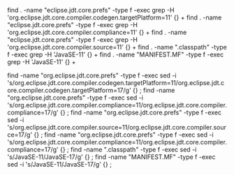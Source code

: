 find . -name "eclipse.jdt.core.prefs" -type f -exec grep -H 'org.eclipse.jdt.core.compiler.codegen.targetPlatform=11' {} +
find . -name "eclipse.jdt.core.prefs" -type f -exec grep -H 'org.eclipse.jdt.core.compiler.compliance=11' {} +
find . -name "eclipse.jdt.core.prefs" -type f -exec grep -H 'org.eclipse.jdt.core.compiler.source=11' {} +
find . -name ".classpath" -type f -exec grep -H 'JavaSE-11' {} +
find . -name "MANIFEST.MF" -type f -exec grep -H 'JavaSE-11' {} +

find -name "org.eclipse.jdt.core.prefs" -type f -exec sed -i 's/org.eclipse.jdt.core.compiler.codegen.targetPlatform=11/org.eclipse.jdt.core.compiler.codegen.targetPlatform=17/g' {} \;
find -name "org.eclipse.jdt.core.prefs" -type f -exec sed -i 's/org.eclipse.jdt.core.compiler.compliance=11/org.eclipse.jdt.core.compiler.compliance=17/g' {} \;
find -name "org.eclipse.jdt.core.prefs" -type f -exec sed -i 's/org.eclipse.jdt.core.compiler.source=11/org.eclipse.jdt.core.compiler.source=17/g' {} \;
find -name "org.eclipse.jdt.core.prefs" -type f -exec sed -i 's/org.eclipse.jdt.core.compiler.compliance=11/org.eclipse.jdt.core.compiler.compliance=17/g' {} \;
find -name ".classpath" -type f -exec sed -i 's/JavaSE-11/JavaSE-17/g' {} \;
find -name "MANIFEST.MF" -type f -exec sed -i 's/JavaSE-11/JavaSE-17/g' {} \;
